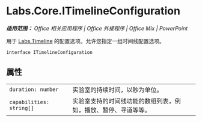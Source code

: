 ﻿
# Labs.Core.ITimelineConfiguration

 _**适用范围：** Office 相关应用程序 | Office 外接程序 | Office Mix | PowerPoint_

用于 [Labs.Timeline](../../reference/office-mix/labs.timeline.md) 的配置选项。允许您指定一组时间线配置选项。

```
interface ITimelineConfiguration
```


## 属性


|||
|:-----|:-----|
| `duration: number`|实验室的持续时间，以秒为单位。|
| `capabilities: string[]`|实验室支持的时间线功能的数组列表，例如，播放、暂停、寻道等等。|
